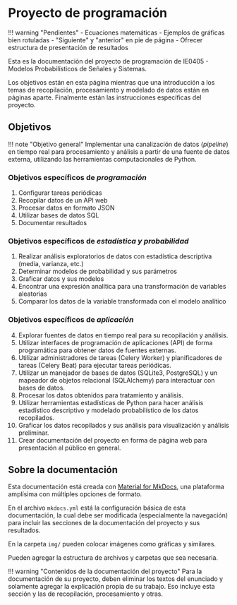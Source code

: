 # Proyecto de programación

!!! warning "Pendientes"
    - Ecuaciones matemáticas
    - Ejemplos de gráficas bien rotuladas
    - "Siguiente" y "anterior" en pie de página
    - Ofrecer estructura de presentación de resultados

Esta es la documentación del proyecto de programación de IE0405 - Modelos Probabilísticos de Señales y Sistemas.

Los objetivos están en esta página mientras que una introducción a los temas de recopilación, procesamiento y modelado de datos están en páginas aparte. Finalmente están las instrucciones específicas del proyecto.

## Objetivos

!!! note "Objetivo general"
    Implementar una canalización de datos (*pipeline*) en tiempo real para procesamiento y análisis a partir de una fuente de datos externa, utilizando las herramientas computacionales de Python.

### Objetivos específicos de *programación*

1. Configurar tareas periódicas
2. Recopilar datos de un API web
3. Procesar datos en formato JSON
4. Utilizar bases de datos SQL
5. Documentar resultados 

### Objetivos específicos de *estadística y probabilidad*

1. Realizar análisis exploratorios de datos con estadística descriptiva (media, varianza, etc.)
2. Determinar modelos de probabilidad y sus parámetros
3. Graficar datos y sus modelos
4. Encontrar una expresión analítica para una transformación de variables aleatorias
5. Comparar los datos de la variable transformada con el modelo analítico

### Objetivos específicos de *aplicación*

4. Explorar fuentes de datos en tiempo real para su recopilación y análisis.
5. Utilizar interfaces de programación de aplicaciones (API) de forma programática para obtener datos de fuentes externas.
6. Utilizar administradores de tareas (Celery Worker) y planificadores de tareas (Celery Beat) para ejecutar tareas periódicas.
7. Utilizar un manejador de bases de datos (SQLite3, PostgreSQL) y un mapeador de objetos relacional (SQLAlchemy) para interactuar con bases de datos.
8.  Procesar los datos obtenidos para tratamiento y análisis.
9.  Utilizar herramientas estadísticas de Python para hacer análisis estadístico descriptivo y modelado probabilístico de los datos recopilados.
10. Graficar los datos recopilados y sus análisis para visualización y análisis preliminar.
11. Crear documentación del proyecto en forma de página web para presentación al público en general.

## Sobre la documentación

Esta documentación está creada con [Material for MkDocs](https://squidfunk.github.io/mkdocs-material/), una plataforma amplísima con múltiples opciones de formato.

En el archivo `mkdocs.yml` está la configuración básica de esta documentación, la cual debe ser modificada (especialmente la navegación) para incluir las secciones de la documentación del proyecto y sus resultados.

En la carpeta `img/` pueden colocar imágenes como gráficas y similares.

Pueden agregar la estructura de archivos y carpetas que sea necesaria.

!!! warning "Contenidos de la documentación del proyecto"
    Para la documentación de su proyecto, deben eliminar los textos del enunciado y solamente agregar la explicación propia de su trabajo. Eso incluye esta sección y las de recopilación, procesamiento y otras.
